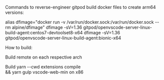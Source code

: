 Commands to reverse-engineer gitpod build docker files to create arm64 versions:

alias dfimage="docker run -v /var/run/docker.sock:/var/run/docker.sock --rm alpine/dfimage"
dfimage -sV=1.36 gitpod/openvscode-server-linux-build-agent:centos7-devtoolset8-x64
dfimage -sV=1.36 gitpod/openvscode-server-linux-build-agent:bionic-x64

How to build:

Build remote on each respective arch

Build yarn --cwd extensions compile \
    && yarn gulp vscode-web-min on x86 